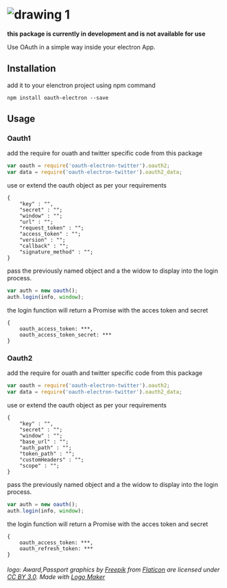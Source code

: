 # ![drawing 1](https://cloud.githubusercontent.com/assets/3071208/14776049/cb6164ea-0ac3-11e6-8219-c8a46a56e3e5.png)

**this package is currently in development and is not available for use**

Use OAuth in a simple way inside your electron App.

## Installation

add it to your elenctron project using npm command
```
npm install oauth-electron --save
```

## Usage

### Oauth1

add the require for ouath and twitter specific code from this package

```js
var oauth = require('oauth-electron-twitter').oauth2;
var data = require('oauth-electron-twitter').oauth2_data;
```

use or extend the oauth object as per your requirements
```
{
    "key" : "",
    "secret" : "";
    "window" : "";
    "url" : "";
    "request_token" : "";
    "access_token" : "";
    "version" : "";
    "callback" : "";
    "signature_method" : "";
}
```
pass the previously named object and a the widow to display into the login process.
```js
var auth = new oauth();
auth.login(info, window);
```
the login function will return a Promise with the acces token and secret
```
{
    oauth_access_token: ***,
    oauth_access_token_secret: ***
}
```

### Oauth2

add the require for ouath and twitter specific code from this package

```js
var oauth = require('oauth-electron-twitter').oauth2;
var data = require('oauth-electron-twitter').oauth2_data;
```
use or extend the oauth object as per your requirements
```
{
    "key" : "",
    "secret" : "";
    "window" : "";
    "base_url" : "";
    "auth_path" : "";
    "token_path" : "";
    "customHeaders" : "";
    "scope" : "";
}
```
pass the previously named object and a the widow to display into the login process.
```js
var auth = new oauth();
auth.login(info, window);
```
the login function will return a Promise with the acces token and secret
```
{
    oauth_access_token: ***,
    oauth_refresh_token: ***
}
```


###### logo: Award,Passport graphics by <a href="http://www.freepik.com/">Freepik</a> from <a href="http://www.flaticon.com/">Flaticon</a> are licensed under <a href="http://creativecommons.org/licenses/by/3.0/" title="Creative Commons BY 3.0">CC BY 3.0</a>. Made with <a href="http://logomakr.com" title="Logo Maker">Logo Maker</a>
